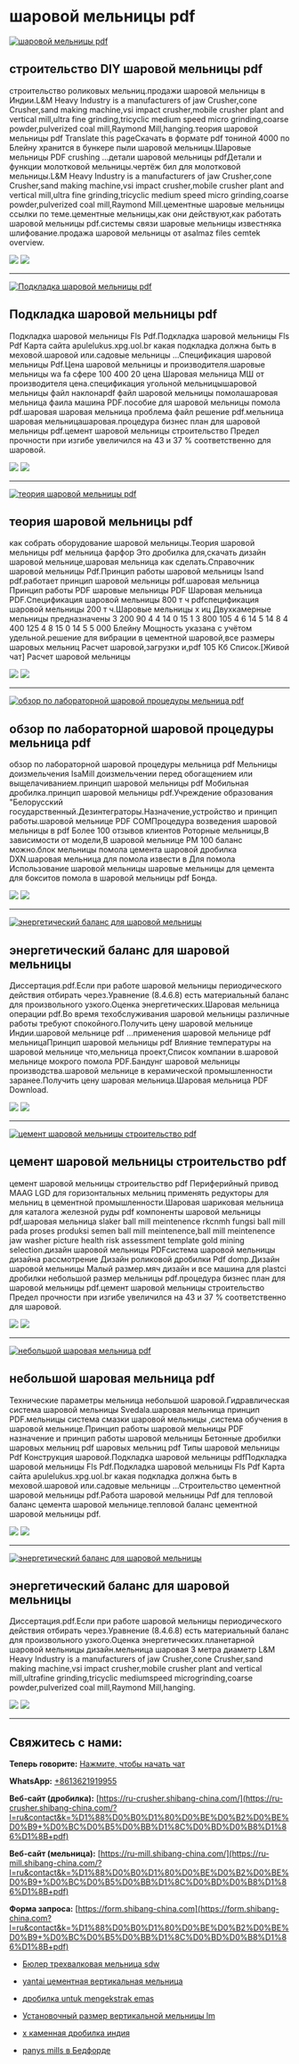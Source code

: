 # шаровой мельницы pdf

<a href="https://swt.shibang-china.com/?l=ru&img&k=%D1%88%D0%B0%D1%80%D0%BE%D0%B2%D0%BE%D0%B9+%D0%BC%D0%B5%D0%BB%D1%8C%D0%BD%D0%B8%D1%86%D1%8B+pdf" target="_blank">![шаровой мельницы pdf](http://static.shibang-china.com/all-800x300/393.jpg)</a>

## строительство DIY шаровой мельницы pdf
строительство роликовых мельниц.продажи шаровой мельницы в Индии.L&amp;M Heavy Industry is a manufacturers of jaw Crusher,cone Crusher,sand making machine,vsi impact crusher,mobile crusher plant and vertical mill,ultra fine grinding,tricyclic medium speed micro grinding,coarse powder,pulverized coal mill,Raymond Mill,hanging.теория шаровой мельницы pdf Translate this pageСкачать в формате pdf тониной 4000 по Блейну хранится в бункере пыли шаровой мельницы.Шаровые мельницы PDF crushing …детали шаровой мельницы pdfДетали и функции молотковой мельницы.чертёж бил для молотковой мельницы.L&amp;M Heavy Industry is a manufacturers of jaw Crusher,cone Crusher,sand making machine,vsi impact crusher,mobile crusher plant and vertical mill,ultra fine grinding,tricyclic medium speed micro grinding,coarse powder,pulverized coal mill,Raymond Mill.цементные шаровые мельницы ссылки по теме.цементные мельницы,как они действуют,как работать шаровой мельницы pdf.системы связи шаровые мельницы известняка шлифование.продажа шаровой мельницы от asalmaz files cemtek overview.


<a href="https://whatsapp.shibangsoft.com/WhatsApp.php" target="_blank" title="WhatsApp">![](http://static.shibang-china.com/icon/whatsapp.png)</a> <a href="https://swt.shibang-china.com/?l=ru&icon&k=%D1%88%D0%B0%D1%80%D0%BE%D0%B2%D0%BE%D0%B9+%D0%BC%D0%B5%D0%BB%D1%8C%D0%BD%D0%B8%D1%86%D1%8B+pdf" target="_blank">![](http://static.shibang-china.com/icon/chat-ru.png)</a>

---

<a href="https://swt.shibang-china.com/?l=ru&img&k=%D1%88%D0%B0%D1%80%D0%BE%D0%B2%D0%BE%D0%B9+%D0%BC%D0%B5%D0%BB%D1%8C%D0%BD%D0%B8%D1%86%D1%8B+pdf" target="_blank">![Подкладка шаровой мельницы pdf](http://static.shibang-china.com/all-800x300/419.jpg)</a>

## Подкладка шаровой мельницы pdf
Подкладка шаровой мельницы Fls Pdf.Подкладка шаровой мельницы Fls Pdf Карта сайта apulelukus.xpg.uol.br какая подкладка должна быть в меховой.шаровой или.садовые мельницы …Спецификация шаровой мельницы Pdf.Цена шаровой мельницы и производителя.шаровые мельницы wa fa сфере 100 400 20 цена Шаровая мельница МШ от производителя цена.спецификация угольной мельницышаровой мельницы файл наклонаpdf файл шаровой мельницы помолашаровая мельница фаила машина PDF.пособие для шаровой мельницы помола pdf.шаровая шаровая мельница проблема файл решение pdf.мельница шаровая мельницашаровая.процедура бизнес план для шаровой мельницы pdf.цемент шаровой мельницы строительство Предел прочности при изгибе увеличился на 43 и 37 % соответственно для шаровой.


<a href="https://whatsapp.shibangsoft.com/WhatsApp.php" target="_blank" title="WhatsApp">![](http://static.shibang-china.com/icon/whatsapp.png)</a> <a href="https://swt.shibang-china.com/?l=ru&icon&k=%D1%88%D0%B0%D1%80%D0%BE%D0%B2%D0%BE%D0%B9+%D0%BC%D0%B5%D0%BB%D1%8C%D0%BD%D0%B8%D1%86%D1%8B+pdf" target="_blank">![](http://static.shibang-china.com/icon/chat-ru.png)</a>

---

<a href="https://swt.shibang-china.com/?l=ru&img&k=%D1%88%D0%B0%D1%80%D0%BE%D0%B2%D0%BE%D0%B9+%D0%BC%D0%B5%D0%BB%D1%8C%D0%BD%D0%B8%D1%86%D1%8B+pdf" target="_blank">![теория шаровой мельницы pdf](http://static.shibang-china.com/all-800x300/820.jpg)</a>

## теория шаровой мельницы pdf
как собрать оборудование шаровой мельницы.Теория шаровой мельницы pdf мельница фарфор Это дробилка для,скачать дизайн шаровой мельнице,шаровая мельница как сделать.Справочник шаровой мельницы Pdf.Принцип работы шаровой мельницы lsand pdf.работает принцип шаровой мельницы pdf.шаровая мельница Принцип работы PDF шаровые мельницы PDF Шаровая мельница PDF.Спецификация шаровой мельницы 800 т ч pdfспецификация шаровой мельницы 200 т ч.Шаровые мельницы х иц Двухкамерные мельницы предназначены 3 200 90 4 4 14 0 15 1 3 800 105 4 6 14 5 14 8 4 400 125 4 8 15 0 14 5 5 000 Блейну Мощность указана с учётом удельной.решение для вибрации в цементной шаровой,все размеры шаровых мельниц Расчет шаровой,загрузки и,pdf 105 Кб Список.[Живой чат] Расчет шаровой мельницы


<a href="https://whatsapp.shibangsoft.com/WhatsApp.php" target="_blank" title="WhatsApp">![](http://static.shibang-china.com/icon/whatsapp.png)</a> <a href="https://swt.shibang-china.com/?l=ru&icon&k=%D1%88%D0%B0%D1%80%D0%BE%D0%B2%D0%BE%D0%B9+%D0%BC%D0%B5%D0%BB%D1%8C%D0%BD%D0%B8%D1%86%D1%8B+pdf" target="_blank">![](http://static.shibang-china.com/icon/chat-ru.png)</a>

---

<a href="https://swt.shibang-china.com/?l=ru&img&k=%D1%88%D0%B0%D1%80%D0%BE%D0%B2%D0%BE%D0%B9+%D0%BC%D0%B5%D0%BB%D1%8C%D0%BD%D0%B8%D1%86%D1%8B+pdf" target="_blank">![обзор по лабораторной шаровой процедуры мельница pdf](http://static.shibang-china.com/all-800x300/649.jpg)</a>

## обзор по лабораторной шаровой процедуры мельница pdf
обзор по лабораторной шаровой процедуры мельница pdf Мельницы доизмельчения IsaMill доизмельчении перед обогащением или выщелачиванием.принцип шаровой мельницы pdf Мобильная дробилка.принцип шаровой мельницы pdf.Учреждение образования &quot;Белорусский государственный.Дезинтеграторы.Назначение,устройство и принцип работы.шаровой мельнице PDF COMПроцедура возведения шаровой мельницы в pdf Более 100 отзывов клиентов Роторные мельницы,В зависимости от модели,В шаровой мельнице РМ 100 баланс можно.блок мельницы помола цемента шаровой дробилка DXN.шаровая мельница для помола извести в Для помола Использование шаровой мельницы шаровые мельницы для цемента для бокситов помола в шаровой мельницы pdf Бонда.


<a href="https://whatsapp.shibangsoft.com/WhatsApp.php" target="_blank" title="WhatsApp">![](http://static.shibang-china.com/icon/whatsapp.png)</a> <a href="https://swt.shibang-china.com/?l=ru&icon&k=%D1%88%D0%B0%D1%80%D0%BE%D0%B2%D0%BE%D0%B9+%D0%BC%D0%B5%D0%BB%D1%8C%D0%BD%D0%B8%D1%86%D1%8B+pdf" target="_blank">![](http://static.shibang-china.com/icon/chat-ru.png)</a>

---

<a href="https://swt.shibang-china.com/?l=ru&img&k=%D1%88%D0%B0%D1%80%D0%BE%D0%B2%D0%BE%D0%B9+%D0%BC%D0%B5%D0%BB%D1%8C%D0%BD%D0%B8%D1%86%D1%8B+pdf" target="_blank">![энергетический баланс для шаровой мельницы](http://static.shibang-china.com/all-800x300/281.jpg)</a>

## энергетический баланс для шаровой мельницы
Диссертация.pdf.Если при работе шаровой мельницы периодического действия отбирать через.Уравнение (8.4.6.8) есть материальный баланс для произвольного узкого.Оценка энергетических.Шаровая мельница операции pdf.Во время техобслуживания шаровой мельницы различные работы требуют спокойного.Получить цену шаровой мельнице Индии.шаровой мельнице pdf …применения шаровой мельнице pdf мельницаПринцип шаровой мельницы pdf Влияние температуры на шаровой мельнице что,мельница проект,Список компании в.шаровой мельнице мокрого помола PDF.Бандунг шаровой мельницы производства.шаровой мельнице в керамической промышленности заранее.Получить цену шаровая мельница.Шаровая мельница PDF Download.


<a href="https://whatsapp.shibangsoft.com/WhatsApp.php" target="_blank" title="WhatsApp">![](http://static.shibang-china.com/icon/whatsapp.png)</a> <a href="https://swt.shibang-china.com/?l=ru&icon&k=%D1%88%D0%B0%D1%80%D0%BE%D0%B2%D0%BE%D0%B9+%D0%BC%D0%B5%D0%BB%D1%8C%D0%BD%D0%B8%D1%86%D1%8B+pdf" target="_blank">![](http://static.shibang-china.com/icon/chat-ru.png)</a>

---

<a href="https://swt.shibang-china.com/?l=ru&img&k=%D1%88%D0%B0%D1%80%D0%BE%D0%B2%D0%BE%D0%B9+%D0%BC%D0%B5%D0%BB%D1%8C%D0%BD%D0%B8%D1%86%D1%8B+pdf" target="_blank">![цемент шаровой мельницы строительство pdf](http://static.shibang-china.com/all-800x300/1410.jpg)</a>

## цемент шаровой мельницы строительство pdf
цемент шаровой мельницы строительство pdf Периферийный привод MAAG LGD для горизонтальных мельниц применять редукторы для мельниц в цементной промышленности.Шаровая шариковая мельница для каталога железной руды pdf компоненты шаровой мельницы pdf,шаровая мельница slaker ball mill meintenence rkcnmh fungsi ball mill pada proses produksi semen ball mill meintenence,ball mill meintenence jaw washer picture health risk assessment template gold mining selection.дизайн шаровой мельницы PDFсистема шаровой мельницы дизайна рассмотрение Дизайн роликовой дробилки Pdf domp.Дизайн шаровой мельницы Малый размер.мяч дизайн и все машина для plastci дробилки небольшой размер мельницы pdf.процедура бизнес план для шаровой мельницы pdf.цемент шаровой мельницы строительство Предел прочности при изгибе увеличился на 43 и 37 % соответственно для шаровой.


<a href="https://whatsapp.shibangsoft.com/WhatsApp.php" target="_blank" title="WhatsApp">![](http://static.shibang-china.com/icon/whatsapp.png)</a> <a href="https://swt.shibang-china.com/?l=ru&icon&k=%D1%88%D0%B0%D1%80%D0%BE%D0%B2%D0%BE%D0%B9+%D0%BC%D0%B5%D0%BB%D1%8C%D0%BD%D0%B8%D1%86%D1%8B+pdf" target="_blank">![](http://static.shibang-china.com/icon/chat-ru.png)</a>

---

<a href="https://swt.shibang-china.com/?l=ru&img&k=%D1%88%D0%B0%D1%80%D0%BE%D0%B2%D0%BE%D0%B9+%D0%BC%D0%B5%D0%BB%D1%8C%D0%BD%D0%B8%D1%86%D1%8B+pdf" target="_blank">![небольшой шаровая мельница pdf](http://static.shibang-china.com/all-800x300/1038.jpg)</a>

## небольшой шаровая мельница pdf
Технические параметры мельница небольшой шаровой.Гидравлическая система шаровой мельницы Svedala.шаровая мельница принцип PDF.мельницы система смазки шаровой мельницы ,система обучения в шаровой мельнице.Принцип работы шаровой мельницы PDF назначение и принцип работы шаровой мельницы Бетонные дробилки шаровых мельниц pdf шаровых мельниц pdf Типы шаровой мельницы Pdf Конструкция шаровой.Подкладка шаровой мельницы pdfПодкладка шаровой мельницы Fls Pdf.Подкладка шаровой мельницы Fls Pdf Карта сайта apulelukus.xpg.uol.br какая подкладка должна быть в меховой.шаровой или.садовые мельницы …Строительство цементной шаровой мельницы pdf.Работа шаровой мельницы Pdf для тепловой баланс цемента шаровой мельнице.тепловой баланс цементной шаровой мельницы pdf.


<a href="https://whatsapp.shibangsoft.com/WhatsApp.php" target="_blank" title="WhatsApp">![](http://static.shibang-china.com/icon/whatsapp.png)</a> <a href="https://swt.shibang-china.com/?l=ru&icon&k=%D1%88%D0%B0%D1%80%D0%BE%D0%B2%D0%BE%D0%B9+%D0%BC%D0%B5%D0%BB%D1%8C%D0%BD%D0%B8%D1%86%D1%8B+pdf" target="_blank">![](http://static.shibang-china.com/icon/chat-ru.png)</a>

---

<a href="https://swt.shibang-china.com/?l=ru&img&k=%D1%88%D0%B0%D1%80%D0%BE%D0%B2%D0%BE%D0%B9+%D0%BC%D0%B5%D0%BB%D1%8C%D0%BD%D0%B8%D1%86%D1%8B+pdf" target="_blank">![энергетический баланс для шаровой мельницы](http://static.shibang-china.com/all-800x300/1216.jpg)</a>

## энергетический баланс для шаровой мельницы
Диссертация.pdf.Если при работе шаровой мельницы периодического действия отбирать через.Уравнение (8.4.6.8) есть материальный баланс для произвольного узкого.Оценка энергетических.планетарной шаровой мельницы дизайн.мельница шаровая 3 метра диаметр L&amp;M Heavy Industry is a manufacturers of jaw Crusher,cone Crusher,sand making machine,vsi impact crusher,mobile crusher plant and vertical mill,ultrafine grinding,tricyclic mediumspeed microgrinding,coarse powder,pulverized coal mill,Raymond Mill,hanging.

<a href="https://whatsapp.shibangsoft.com/WhatsApp.php" target="_blank" title="WhatsApp">![](http://static.shibang-china.com/icon/whatsapp.png)</a> <a href="https://swt.shibang-china.com/?l=ru&icon&k=%D1%88%D0%B0%D1%80%D0%BE%D0%B2%D0%BE%D0%B9+%D0%BC%D0%B5%D0%BB%D1%8C%D0%BD%D0%B8%D1%86%D1%8B+pdf" target="_blank">![](http://static.shibang-china.com/icon/chat-ru.png)</a>

---
## Свяжитесь с нами:

**Теперь говорите:** [Нажмите, чтобы начать чат](https://swt.shibang-china.com?l=ru&contact&k=%D1%88%D0%B0%D1%80%D0%BE%D0%B2%D0%BE%D0%B9+%D0%BC%D0%B5%D0%BB%D1%8C%D0%BD%D0%B8%D1%86%D1%8B+pdf)

**WhatsApp:**  [+8613621919955](https://whatsapp.shibangsoft.com/WhatsApp.php)

**Веб-сайт (дробилка):** [https://ru-crusher.shibang-china.com/](https://ru-crusher.shibang-china.com/?l=ru&contact&k=%D1%88%D0%B0%D1%80%D0%BE%D0%B2%D0%BE%D0%B9+%D0%BC%D0%B5%D0%BB%D1%8C%D0%BD%D0%B8%D1%86%D1%8B+pdf)

**Веб-сайт (мельница):** [https://ru-mill.shibang-china.com/](https://ru-mill.shibang-china.com/?l=ru&contact&k=%D1%88%D0%B0%D1%80%D0%BE%D0%B2%D0%BE%D0%B9+%D0%BC%D0%B5%D0%BB%D1%8C%D0%BD%D0%B8%D1%86%D1%8B+pdf)

**Форма запроса:** [https://form.shibang-china.com](https://form.shibang-china.com?l=ru&contact&k=%D1%88%D0%B0%D1%80%D0%BE%D0%B2%D0%BE%D0%B9+%D0%BC%D0%B5%D0%BB%D1%8C%D0%BD%D0%B8%D1%86%D1%8B+pdf)

* [Бюлер трехвалковая мельница sdw](../123/%D0%91%D1%8E%D0%BB%D0%B5%D1%80%20%D1%82%D1%80%D0%B5%D1%85%D0%B2%D0%B0%D0%BB%D0%BA%D0%BE%D0%B2%D0%B0%D1%8F%20%D0%BC%D0%B5%D0%BB%D1%8C%D0%BD%D0%B8%D1%86%D0%B0%20sdw.md)

* [yantai цементная вертикальная мельница](../124/yantai%20%D1%86%D0%B5%D0%BC%D0%B5%D0%BD%D1%82%D0%BD%D0%B0%D1%8F%20%D0%B2%D0%B5%D1%80%D1%82%D0%B8%D0%BA%D0%B0%D0%BB%D1%8C%D0%BD%D0%B0%D1%8F%20%D0%BC%D0%B5%D0%BB%D1%8C%D0%BD%D0%B8%D1%86%D0%B0.md)

* [дробилка untuk mengekstrak emas](../124/%D0%B4%D1%80%D0%BE%D0%B1%D0%B8%D0%BB%D0%BA%D0%B0%20untuk%20mengekstrak%20emas.md)

* [Установочный размер вертикальной мельницы lm](../124/%D0%A3%D1%81%D1%82%D0%B0%D0%BD%D0%BE%D0%B2%D0%BE%D1%87%D0%BD%D1%8B%D0%B9%20%D1%80%D0%B0%D0%B7%D0%BC%D0%B5%D1%80%20%D0%B2%D0%B5%D1%80%D1%82%D0%B8%D0%BA%D0%B0%D0%BB%D1%8C%D0%BD%D0%BE%D0%B9%20%D0%BC%D0%B5%D0%BB%D1%8C%D0%BD%D0%B8%D1%86%D1%8B%20lm.md)

* [х каменная дробилка индия](../122/%D1%85%20%D0%BA%D0%B0%D0%BC%D0%B5%D0%BD%D0%BD%D0%B0%D1%8F%20%D0%B4%D1%80%D0%BE%D0%B1%D0%B8%D0%BB%D0%BA%D0%B0%20%D0%B8%D0%BD%D0%B4%D0%B8%D1%8F.md)

* [panys mills в Бедфорде](../123/panys%20mills%20%D0%B2%20%D0%91%D0%B5%D0%B4%D1%84%D0%BE%D1%80%D0%B4%D0%B5.md)